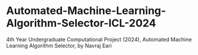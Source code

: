 # Automated-Machine-Learning-Algorithm-Selector-ICL-2024
4th Year Undergraduate Computational Project (2024), Automated Machine Learning Algorithm Selector, by Navraj Eari
